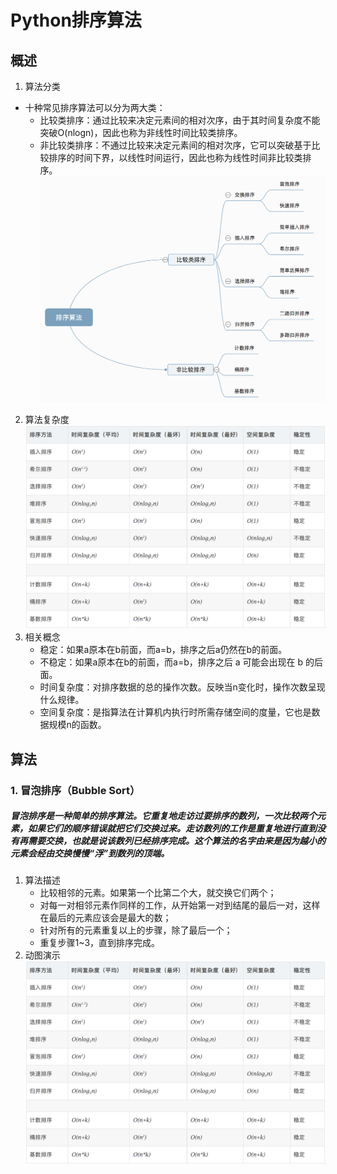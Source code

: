 # Python排序算法
## 概述
1. 算法分类
  + 十种常见排序算法可以分为两大类：
    + 比较类排序：通过比较来决定元素间的相对次序，由于其时间复杂度不能突破O(nlogn)，因此也称为非线性时间比较类排序。
    + 非比较类排序：不通过比较来决定元素间的相对次序，它可以突破基于比较排序的时间下界，以线性时间运行，因此也称为线性时间非比较类排序。
![image](https://github.com/CharlesBird/Resources/raw/master/coding/Algorithm_exercise/SortMethod/images/849589-20190306165258970-1789860540.png)
2. 算法复杂度
![image](https://github.com/CharlesBird/Resources/raw/master/coding/Algorithm_exercise/SortMethod/images/849589-20180402133438219-1946132192.png)
3. 相关概念
   * 稳定：如果a原本在b前面，而a=b，排序之后a仍然在b的前面。
   + 不稳定：如果a原本在b的前面，而a=b，排序之后 a 可能会出现在 b 的后面。
   + 时间复杂度：对排序数据的总的操作次数。反映当n变化时，操作次数呈现什么规律。
   + 空间复杂度：是指算法在计算机内执行时所需存储空间的度量，它也是数据规模n的函数。
## 算法
### 1. 冒泡排序（Bubble Sort）
##### 冒泡排序是一种简单的排序算法。它重复地走访过要排序的数列，一次比较两个元素，如果它们的顺序错误就把它们交换过来。走访数列的工作是重复地进行直到没有再需要交换，也就是说该数列已经排序完成。这个算法的名字由来是因为越小的元素会经由交换慢慢“浮”到数列的顶端。
1. 算法描述
   * 比较相邻的元素。如果第一个比第二个大，就交换它们两个；
   * 对每一对相邻元素作同样的工作，从开始第一对到结尾的最后一对，这样在最后的元素应该会是最大的数；
   * 针对所有的元素重复以上的步骤，除了最后一个；
   * 重复步骤1~3，直到排序完成。
2. 动图演示
![image](https://github.com/CharlesBird/Resources/raw/master/coding/Algorithm_exercise/SortMethod/images/849589-20180402133438219-1946132192.png)